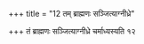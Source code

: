 +++
title = "12 तम् ब्राह्मणः सञ्जित्याग्नीध्रे"

+++
तं ब्राह्मणः सञ्जित्याग्नीध्रे चर्माध्यस्यति १२